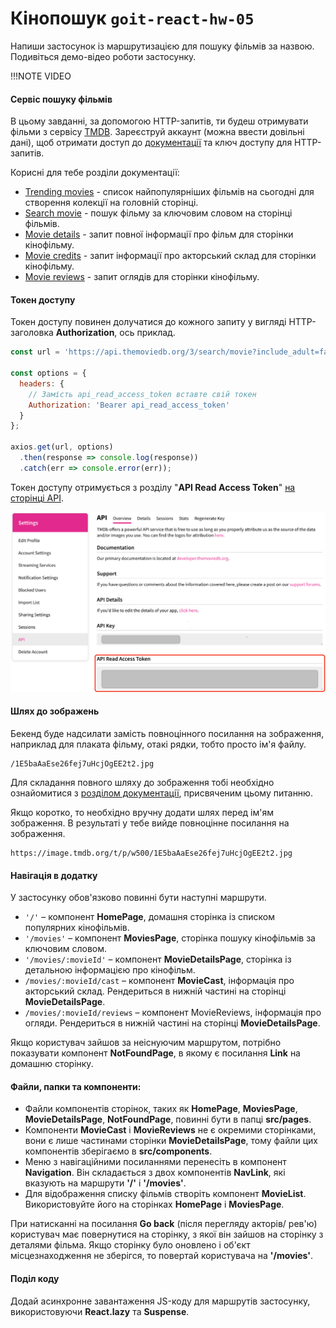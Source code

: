 # Кінопошук `goit-react-hw-05`
Напиши застосунок із маршрутизацією для пошуку фільмів за назвою. Подивіться демо-відео роботи застосунку.

!!!NOTE VIDEO

#### Сервіс пошуку фільмів

В цьому завданні, за допомогою HTTP-запитів, ти будеш отримувати фільми з сервісу [TMDB](https://www.themoviedb.org/). Зареєструй аккаунт (можна ввести довільні дані), щоб отримати доступ до [документації](https://developer.themoviedb.org/docs/getting-started) та ключ доступу для HTTP-запитів.

Корисні для тебе розділи документації:

- [Trending movies](https://developer.themoviedb.org/reference/trending-movies) - список найпопулярніших фільмів на сьогодні для створення колекції на головній сторінці.
- [Search movie](https://developer.themoviedb.org/reference/search-movie) - пошук фільму за ключовим словом на сторінці фільмів.
- [Movie details](https://developer.themoviedb.org/reference/movie-details) - запит повної інформації про фільм для сторінки кінофільму.
- [Movie credits](https://developer.themoviedb.org/reference/movie-credits) - запит інформації про акторський склад для сторінки кінофільму.
- [Movie reviews](https://developer.themoviedb.org/reference/movie-reviews) - запит оглядів для сторінки кінофільму.

#### Токен доступу

Токен доступу повинен долучатися до кожного запиту у вигляді HTTP-заголовка **Authorization**, ось приклад.

```js
const url = 'https://api.themoviedb.org/3/search/movie?include_adult=false&language=en-US&page=1';

const options = {
  headers: {
	// Замість api_read_access_token вставте свій токен
    Authorization: 'Bearer api_read_access_token'
  }
};

axios.get(url, options)
  .then(response => console.log(response))
  .catch(err => console.error(err));
```
Токен доступу отримується з розділу "**API Read Access Token**" [на сторінці API](https://www.themoviedb.org/settings/api).

![alt text](image.png)

#### Шлях до зображень

Бекенд буде надсилати замість повноцінного посилання на зображення, наприклад для плаката фільму, отакі рядки, тобто просто ім'я файлу.

```
/1E5baAaEse26fej7uHcjOgEE2t2.jpg
```
Для складання повного шляху до зображення тобі необхідно ознайомитися з [розділом документації](https://developer.themoviedb.org/docs/image-basics), присвяченим цьому питанню.

Якщо коротко, то необхідно вручну додати шлях перед ім'ям зображення. В результаті у тебе вийде повноцінне посилання на зображення.

```
https://image.tmdb.org/t/p/w500/1E5baAaEse26fej7uHcjOgEE2t2.jpg
```

#### Навігація в додатку

У застосунку обов'язково повинні бути наступні маршрути.

- `'/'` – компонент **HomePage**, домашня сторінка із списком популярних кінофільмів.
- `'/movies'` – компонент **MoviesPage**, сторінка пошуку кінофільмів за ключовим словом.
- `'/movies/:movieId'` – компонент **MovieDetailsPage**, сторінка із детальною інформацією про кінофільм.
- `/movies/:movieId/cast` – компонент **MovieCast**, інформація про акторський склад. Рендериться в нижній частині на сторінці **MovieDetailsPage**.
- `/movies/:movieId/reviews` – компонент MovieReviews, інформація про огляди. Рендериться в нижній частині на сторінці **MovieDetailsPage**.

Якщо користувач зайшов за неіснуючим маршрутом, потрібно показувати компонент **NotFoundPage**, в якому є посилання **Link** на домашню сторінку.

#### Файли, папки та компоненти:

- Файли компонентів сторінок, таких як **HomePage**, **MoviesPage**, **MovieDetailsPage**, **NotFoundPage**, повинні бути в папці **src/pages**.
- Компоненти **MovieCast** і **MovieReviews** не є окремими сторінками, вони є лише частинами сторінки **MovieDetailsPage**, тому файли цих компонентів зберігаємо в **src/components**.
- Меню з навігаційними посиланнями перенесіть в компонент **Navigation**. Він складається з двох компонентів **NavLink**, які вказують на маршрути **'/'** і **'/movies'**.
- Для відображення списку фільмів створіть компонент **MovieList**. Використовуйте його на сторінках **HomePage** і **MoviesPage**.

При натисканні на посилання **Go back** (після перегляду акторів/ рев'ю) користувач має повернутися на сторінку, з якої він зайшов на сторінку з деталями фільма. Якщо сторінку було оновлено і об'єкт місцезнаходження не зберігся, то повертай користувача на **'/movies'**.

#### Поділ коду
Додай асинхронне завантаження JS-коду для маршрутів застосунку, використовуючи **React.lazy** та **Suspense**.
